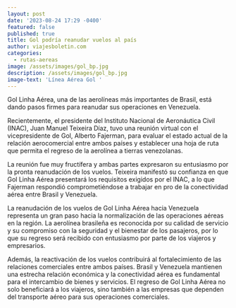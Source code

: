 ```yaml
---
layout: post
date: '2023-08-24 17:29 -0400'
featured: false
published: true
title: Gol podría reanudar vuelos al país
author: viajesboletin.com
categories:
  - rutas-aereas
image: /assets/images/gol_bp.jpg
description: /assets/images/gol_bp.jpg
image-text: 'Línea Aérea Gol '
---
```

Gol Linha Aérea, una de las aerolíneas más importantes de Brasil, está dando pasos firmes para reanudar sus operaciones en Venezuela.

Recientemente, el presidente del Instituto Nacional de Aeronáutica Civil (INAC), Juan Manuel Teixeira Díaz, tuvo una reunión virtual con el vicepresidente de Gol, Alberto Fajerman, para evaluar el estado actual de la relación aerocomercial entre ambos países y establecer una hoja de ruta que permita el regreso de la aerolínea a tierras venezolanas.

La reunión fue muy fructífera y ambas partes expresaron su entusiasmo por la pronta reanudación de los vuelos. Teixeira manifestó su confianza en que Gol Linha Aérea presentará los requisitos exigidos por el INAC, a lo que Fajerman respondió comprometiéndose a trabajar en pro de la conectividad aérea entre Brasil y Venezuela.

La reanudación de los vuelos de Gol Linha Aérea hacia Venezuela representa un gran paso hacia la normalización de las operaciones aéreas en la región. La aerolínea brasileña es reconocida por su calidad de servicio y su compromiso con la seguridad y el bienestar de los pasajeros, por lo que su regreso será recibido con entusiasmo por parte de los viajeros y empresarios.

Además, la reactivación de los vuelos contribuirá al fortalecimiento de las relaciones comerciales entre ambos países. Brasil y Venezuela mantienen una estrecha relación económica y la conectividad aérea es fundamental para el intercambio de bienes y servicios. El regreso de Gol Linha Aérea no solo beneficiará a los viajeros, sino también a las empresas que dependen del transporte aéreo para sus operaciones comerciales.
